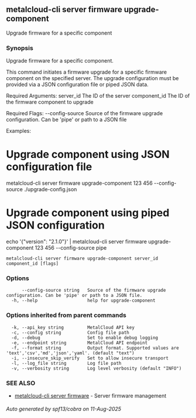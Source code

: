 ## metalcloud-cli server firmware upgrade-component

Upgrade firmware for a specific component

### Synopsis

Upgrade firmware for a specific component.

This command initiates a firmware upgrade for a specific firmware component
on the specified server. The upgrade configuration must be provided via
a JSON configuration file or piped JSON data.

Required Arguments:
  server_id              The ID of the server
  component_id           The ID of the firmware component to upgrade

Required Flags:
  --config-source        Source of the firmware upgrade configuration. Can be 'pipe' or path to a JSON file

Examples:
  # Upgrade component using JSON configuration file
  metalcloud-cli server firmware upgrade-component 123 456 --config-source ./upgrade-config.json

  # Upgrade component using piped JSON configuration
  echo '{"version": "2.1.0"}' | metalcloud-cli server firmware upgrade-component 123 456 --config-source pipe


```
metalcloud-cli server firmware upgrade-component server_id component_id [flags]
```

### Options

```
      --config-source string   Source of the firmware upgrade configuration. Can be 'pipe' or path to a JSON file.
  -h, --help                   help for upgrade-component
```

### Options inherited from parent commands

```
  -k, --api_key string         MetalCloud API key
  -c, --config string          Config file path
  -d, --debug                  Set to enable debug logging
  -e, --endpoint string        MetalCloud API endpoint
  -f, --format string          Output format. Supported values are 'text','csv','md','json','yaml'. (default "text")
  -i, --insecure_skip_verify   Set to allow insecure transport
  -l, --log_file string        Log file path
  -v, --verbosity string       Log level verbosity (default "INFO")
```

### SEE ALSO

* [metalcloud-cli server firmware](metalcloud-cli_server_firmware.md)	 - Server firmware management

###### Auto generated by spf13/cobra on 11-Aug-2025
